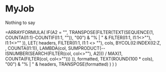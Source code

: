 # MyJob
Nothing to say

=ARRAYFORMULA(
  IF(A2 = "",
    TRANSPOSE(FILTER(TEXT(SEQUENCE(1, COUNTA(I1:1)-COUNTIF(I1:1, "")), "00") & "% | " & FILTER(I1:1, I1:1<>""), I1:1<>"" )),
    LET(
      headers, FILTER(I1:1, I1:1 <> ""),
      cols, BYCOL(I2:INDEX(I2:Z, , COUNTA(I1:1)), LAMBDA(col,
        SUMPRODUCT(--ISNUMBER(SEARCH(FILTER(col, col<>""), A2))) / MAX(1, COUNTA(FILTER(col, col<>"")))
      )),
      formatted, TEXT(ROUND(100 * cols), "00") & "% | " & headers,
      TRANSPOSE(formatted)
    )
  )
)

